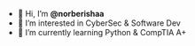- 👋 Hi, I’m __@norberishaa__
- 👀 I’m interested in CyberSec & Software Dev
- 🌱 I’m currently learning Python  & CompTIA A+ 
